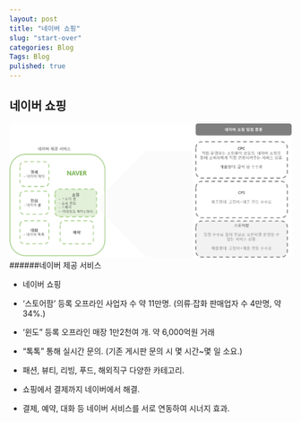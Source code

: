 ```yaml
---
layout: post
title: "네이버 쇼핑"
slug: "start-over"
categories: Blog
Tags: Blog
pulished: true
---
```



## 네이버 쇼핑

![naver_01](/images/naver_01.png)
######네이버 제공 서비스

* 네이버 쇼핑
 * ‘스토어팜’ 등록 오프라인 사업자 수 약 11만명.  (의류∙잡화 판매업자 수 4만명, 약 34%.)
 * ‘윈도” 등록 오프라인 매장 1만2천여 개. 약 6,000억원 거래
 * “톡톡” 통해 실시간 문의. (기존 게시판 문의 시 몇 시간~몇 일 소요.)

 * 패션, 뷰티, 리빙, 푸드, 해외직구 다양한 카테고리.
 * 쇼핑에서 결제까지 네이버에서 해결. 
 * 결제, 예약, 대화 등 네이버 서비스를 서로 연동하여 시너지 효과.



